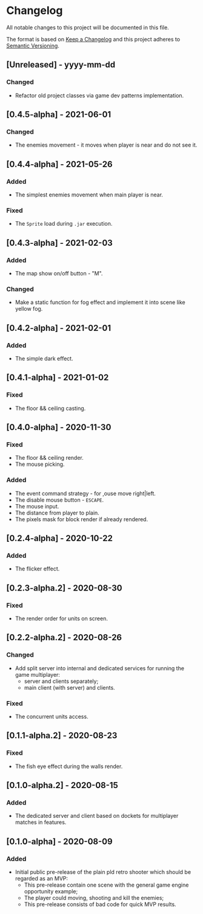 # Changelog

All notable changes to this project will be documented in this file.

The format is based on [Keep a Changelog](http://keepachangelog.com/) and this project adheres to [Semantic Versioning](http://semver.org/).

## [Unreleased] - yyyy-mm-dd

### Changed

- Refactor old project classes via game dev patterns implementation.

## [0.4.5-alpha] - 2021-06-01

### Changed

- The enemies movement - it moves when player is near and do not see it.

## [0.4.4-alpha] - 2021-05-26

### Added

- The simplest enemies movement when main player is near.

### Fixed

- The `Sprite` load during `.jar` execution.

## [0.4.3-alpha] - 2021-02-03

### Added

- The map show on/off button - "M".

### Changed

- Make a static function for fog effect and implement it into scene like yellow fog.

## [0.4.2-alpha] - 2021-02-01

### Added

- The simple dark effect.

## [0.4.1-alpha] - 2021-01-02

### Fixed

- The floor && ceiling casting.

## [0.4.0-alpha] - 2020-11-30

### Fixed

- The floor && ceiling render.
- The mouse picking.

### Added

- The event command strategy - for ,ouse move right|left.
- The  disable mouse button - `ESCAPE`.
- The mouse input.
- The distance from player to plain.
- The pixels mask for block render if already rendered.

## [0.2.4-alpha] - 2020-10-22

### Added

- The flicker effect.

## [0.2.3-alpha.2] - 2020-08-30

### Fixed

- The render order for units on screen.

## [0.2.2-alpha.2] - 2020-08-26

### Changed

- Add split server into internal and dedicated services for running the game multiplayer:
  - server and clients separately;
  - main client (with server) and clients. 

### Fixed

- The concurrent units access.

## [0.1.1-alpha.2] - 2020-08-23

### Fixed

- The fish eye effect during the walls render.

## [0.1.0-alpha.2] - 2020-08-15

### Added

- The dedicated server and client based on dockets for multiplayer matches in features.

## [0.1.0-alpha] - 2020-08-09

### Added
- Initial public pre-release of the plain pld retro shooter which should be regarded as an MVP:
    - This pre-release contain one scene with the general game engine opportunity example;
    - The player could moving, shooting and kill the enemies;
    - This pre-release consists of bad code for quick MVP results.